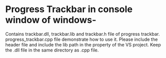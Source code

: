 # Progress Trackbar in console window of windows-
Contains trackbar.dll, trackbar.lib and trackbar.h file of progress trackbar.
progress_trackbar.cpp file demonstrate how to use it.
Please include the header file and include the lib path in the property of the VS project.
Keep the .dll file in the same directory as .cpp file.
